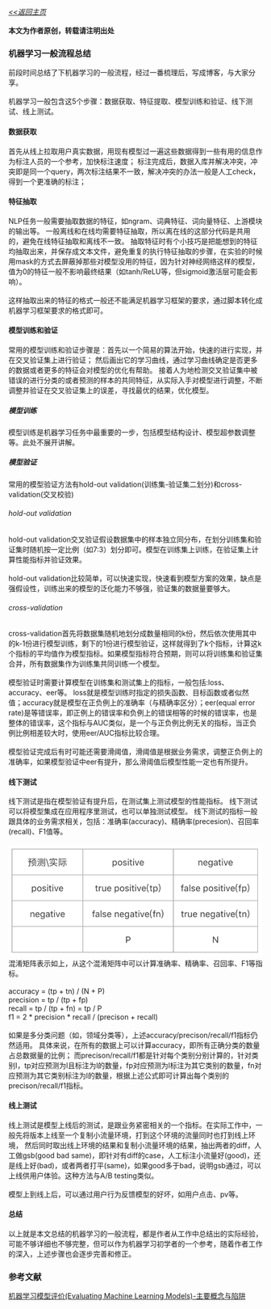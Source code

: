 [*<<返回主页*](../index.md)<br><br>
**本文为作者原创，转载请注明出处**<br>
### 机器学习一般流程总结
前段时间总结了下机器学习的一般流程，经过一番梳理后，写成博客，与大家分享。<br><br>
机器学习一般包含这5个步骤：数据获取、特征提取、模型训练和验证、线下测试、线上测试。<br>
#### 数据获取
首先从线上拉取用户真实数据，用现有模型过一遍这些数据得到一些有用的信息作为标注人员的一个参考，加快标注速度；
标注完成后，数据入库并解决冲突，冲突即是同一个query，两次标注结果不一致，解决冲突的办法一般是人工check，得到一个更准确的标注；<br>
#### 特征抽取
NLP任务一般需要抽取数据的特征，如ngram、词典特征、词向量特征、上游模块的输出等。
一般离线和在线均需要特征抽取，所以离在线的这部分代码是共用的，避免在线特征抽取和离线不一致。
抽取特征时有个小技巧是把能想到的特征均抽取出来，并保存成文本文件，避免重复的执行特征抽取的步骤，在实验的时候用mask的方式去屏蔽掉那些对模型没用的特征，因为针对神经网络这样的模型，值为0的特征一般不影响最终结果（如tanh/ReLU等，但sigmoid激活层可能会影响）。<br><br>
这样抽取出来的特征的格式一般还不能满足机器学习框架的要求，通过脚本转化成机器学习框架要求的格式即可。<br>
#### 模型训练和验证
常用的模型训练和验证步骤是：首先以一个简易的算法开始，快速的进行实现，并在交叉验证集上进行验证；
然后画出它的学习曲线，通过学习曲线确定是否更多的数据或者更多的特征会对模型的优化有帮助。
接着人为地检测交叉验证集中被错误的进行分类的或者预测的样本的共同特征，从实际入手对模型进行调整，不断调整并验证在交叉验证集上的误差，寻找最优的结果，优化模型。<br>
##### 模型训练
模型训练是机器学习任务中最重要的一步，包括模型结构设计、模型超参数调整等。此处不展开讲解。<br>
##### 模型验证
常用的模型验证方法有hold-out validation(训练集-验证集二划分)和cross-validation(交叉校验)<br>
###### hold-out validation<br>
hold-out validation交叉验证假设数据集中的样本独立同分布，在划分训练集和验证集时随机按一定比例（如7:3）划分即可。模型在训练集上训练，在验证集上计算性能指标并验证效果。<br><br>
hold-out validation比较简单，可以快速实现，快速看到模型方案的效果，缺点是强假设性，训练出来的模型的泛化能力不够强，验证集的数据量要够大。<br>
###### cross-validation<br>
cross-validation首先将数据集随机地划分成数量相同的k份，然后依次使用其中的k-1份进行模型训练，剩下的1份进行模型验证，这样就得到了k个指标，计算这k个指标的平均值作为模型指标。如果模型指标符合预期，则可以将训练集和验证集合并，所有数据集作为训练集共同训练一个模型。<br><br>
模型验证时需要计算模型在训练集和测试集上的指标，一般包括:loss、accuracy、eer等。
loss就是模型训练时指定的损失函数、目标函数或者似然值；accuracy就是模型在正负例上的准确率（与精确率区分）；eer(equal error rate)是等错误率，即正例上的错误率和负例上的错误相等的时候的错误率，也是整体的错误率，这个指标与AUC类似，是一个与正负例比例无关的指标，当正负例比例相差较大时，使用eer/AUC指标比较合理。<br><br>
模型验证完成后有时可能还需要滑阈值，滑阈值是根据业务需求，调整正负例上的准确率，如果模型验证中eer有提升，那么滑阈值后模型性能一定也有所提升。<br>
#### 线下测试
线下测试是指在模型验证有提升后，在测试集上测试模型的性能指标。
线下测试可以将模型集成在应用程序里测试，也可以单独测试模型。
线下测试的指标一般跟具体的业务需求相关，包括：准确率(accuracy)、精确率(precesion)、召回率(recall)、F1值等。<br><br>
![mix matrix](../images/NLP/3_ml_process/mix_matrix.png)<br>
混淆矩阵表示如上，从这个混淆矩阵中可以计算准确率、精确率、召回率、F1等指标。<br><br>
accuracy = (tp + tn) / (N + P)<br>
precision = tp / (tp + fp)<br>
recall = tp / (tp + fn) = tp / P<br>
f1 = 2 * precision * recall / (precison + recall)<br><br>
如果是多分类问题（如，领域分类等），上述accuracy/precison/recall/f1指标仍然适用。
具体来说，在所有的数据上可以计算accuracy，即所有正确分类的数量占总数据量的比例；
而precison/recall/f1都是针对每个类别分别计算的，针对类别l，tp对应预测为l且标注为l的数量，fp对应预测为l标注为其它类别的数量，fn对应预测为其它类别标注为l的数量，根据上述公式即可计算出每个类别的precison/recall/f1指标。<br>
#### 线上测试
线上测试是模型上线后的测试，是跟业务紧密相关的一个指标。在实际工作中，一般先将版本上线至一个复制小流量环境，打到这个环境的流量同时也打到线上环境，
然后同时取出线上环境的结果和复制小流量环境的结果，抽出两者的diff，人工做gsb(good bad same)，即针对有diff的case，人工标注小流量好(good)，还是线上好(bad)，或者两者打平(same)，如果good多于bad，说明gsb通过，可以上线供用户体验。这种方法与A/B testing类似。<br><br>
模型上到线上后，可以通过用户行为反馈模型的好坏，如用户点击、pv等。<br>
#### 总结
以上就是本文总结的机器学习的一般流程，都是作者从工作中总结出的实际经验，可能不够详细也不够完整，但可以作为机器学习初学者的一个参考，随着作者工作的深入，上述步骤也会逐步完善和修正。<br>
### 参考文献
[机器学习模型评价(Evaluating Machine Learning Models)-主要概念与陷阱](https://blog.csdn.net/heyongluoyao8/article/details/49408319)
